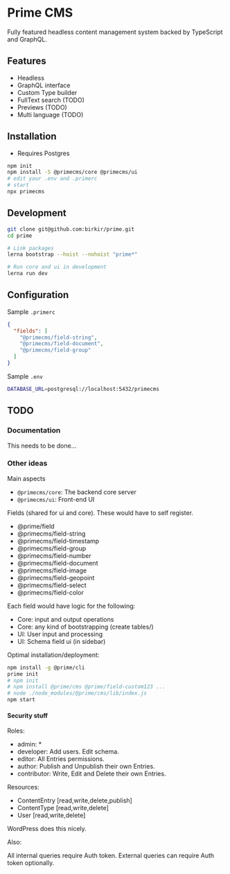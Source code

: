 Prime CMS
=========

Fully featured headless content management system backed by TypeScript and GraphQL.

## Features

 - Headless
 - GraphQL interface
 - Custom Type builder
 - FullText search (TODO)
 - Previews (TODO)
 - Multi language (TODO)

## Installation

 - Requires Postgres

```bash
npm init
npm install -S @primecms/core @primecms/ui
# edit your .env and .primerc
# start
npx primecms
```

## Development

```bash
git clone git@github.com:birkir/prime.git
cd prime

# Link packages
lerna bootstrap --hoist --nohoist "prime*"

# Run core and ui in development
lerna run dev
```

## Configuration

Sample `.primerc`
```json
{
  "fields": [
    "@primecms/field-string",
    "@primecms/field-document",
    "@primecms/field-group"
  ]
}
```

Sample `.env`
```bash
DATABASE_URL=postgresql://localhost:5432/primecms
```

## TODO

### Documentation

This needs to be done...

### Other ideas

Main aspects

 - `@primecms/core`: The backend core server
 - `@primecms/ui`: Front-end UI

Fields (shared for ui and core). These would have to self register.

 - @prime/field
 - @primecms/field-string
 - @primecms/field-timestamp
 - @primecms/field-group
 - @primecms/field-number
 - @primecms/field-document
 - @primecms/field-image
 - @primecms/field-geopoint
 - @primecms/field-select
 - @primecms/field-color

Each field would have logic for the following:
 
 - Core: input and output operations
 - Core: any kind of bootstrapping (create tables/)
 - UI: User input and processing
 - UI: Schema field ui (in sidebar)

Optimal installation/deployment:

```bash
npm install -g @prime/cli
prime init
# npm init
# npm install @prime/cms @prime/field-custom123 ...
# node ./node_modules/@prime/cms/lib/index.js
npm start
```

#### Security stuff

Roles:
 - admin: *
 - developer: Add users. Edit schema.
 - editor: All Entries permissions.
 - author: Publish and Unpublish their own Entries.
 - contributor: Write, Edit and Delete their own Entries.

Resources:
 - ContentEntry [read,write,delete,publish]
 - ContentType [read,write,delete]
 - User [read,write,delete]

WordPress does this nicely.

Also:

All internal queries require Auth token.
External queries can require Auth token optionally.
